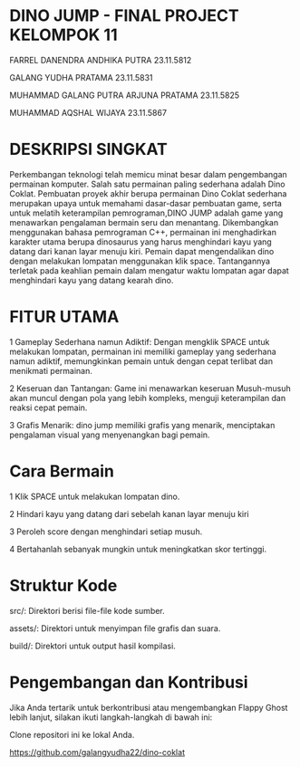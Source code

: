 # DINO JUMP - FINAL PROJECT KELOMPOK 11
 FARREL DANENDRA ANDHIKA PUTRA 23.11.5812
 
 GALANG YUDHA PRATAMA 23.11.5831
 
 MUHAMMAD GALANG PUTRA ARJUNA PRATAMA 23.11.5825
 
 MUHAMMAD AQSHAL WIJAYA 23.11.5867

# DESKRIPSI SINGKAT
Perkembangan teknologi telah memicu minat besar dalam pengembangan permainan komputer. Salah satu permainan paling sederhana adalah Dino Coklat. Pembuatan proyek akhir berupa permainan Dino Coklat sederhana merupakan upaya untuk memahami dasar-dasar pembuatan game, serta untuk melatih keterampilan pemrograman,DINO JUMP adalah game yang menawarkan pengalaman bermain seru dan menantang. Dikembangkan menggunakan bahasa pemrograman C++, permainan ini menghadirkan karakter utama berupa dinosaurus yang harus menghindari kayu yang datang dari kanan layar menuju kiri. Pemain dapat mengendalikan dino dengan melakukan lompatan menggunakan klik space. Tantangannya terletak pada keahlian pemain dalam mengatur waktu lompatan agar dapat menghindari kayu yang datang kearah  dino.

# FITUR UTAMA 
1 Gameplay Sederhana namun Adiktif: Dengan mengklik SPACE untuk melakukan lompatan, permainan ini memiliki gameplay yang sederhana namun adiktif, memungkinkan pemain untuk dengan cepat terlibat dan menikmati permainan.

2 Keseruan dan Tantangan: Game ini menawarkan keseruan Musuh-musuh akan muncul dengan pola yang lebih kompleks, menguji keterampilan dan reaksi cepat pemain.

3 Grafis Menarik: dino jump memiliki grafis yang menarik, menciptakan pengalaman visual yang menyenangkan bagi pemain.

# Cara Bermain
1 Klik SPACE untuk melakukan lompatan dino.

2 Hindari kayu yang datang dari sebelah kanan layar menuju kiri

3 Peroleh score dengan menghindari setiap musuh.

4 Bertahanlah sebanyak mungkin untuk meningkatkan skor tertinggi.

# Struktur Kode
src/: Direktori berisi file-file kode sumber.

assets/: Direktori untuk menyimpan file grafis dan suara.

build/: Direktori untuk output hasil kompilasi.

# Pengembangan dan Kontribusi
Jika Anda tertarik untuk berkontribusi atau mengembangkan Flappy Ghost lebih lanjut, silakan ikuti langkah-langkah di bawah ini:

Clone repositori ini ke lokal Anda.

https://github.com/galangyudha22/dino-coklat
